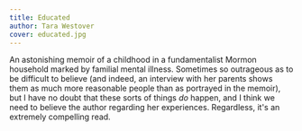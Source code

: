 ```yaml
---
title: Educated
author: Tara Westover
cover: educated.jpg
---
```

An astonishing memoir of a childhood in a fundamentalist Mormon household marked by familial mental illness. Sometimes so outrageous as to be difficult to believe (and indeed, an interview with her parents shows them as much more reasonable people than as portrayed in the memoir), but I have no doubt that these sorts of things *do* happen, and I think we need to believe the author regarding her experiences. Regardless, it's an extremely compelling read.
